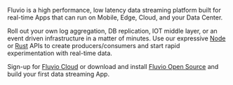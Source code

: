 Fluvio is a high performance, low latency data streaming platform built for real-time Apps that can run on Mobile, Edge, Cloud, and your Data Center.

Roll out your own log aggregation, DB replication, IOT middle layer, or an event driven infrastructure in a matter of minutes. 
Use our expressive <a href="https://nodejs.org/" target="_blank">Node</a> or <a href="https://www.rust-lang.org/" target="_blank">Rust</a> APIs to create producers/consumers and start rapid experimentation with real-time data.

Sign-up for <a href="/signup">Fluvio Cloud</a> or download and install <a href="https://github.com/infinyon/fluvio" target="_blank">Fluvio Open Source</a> and build your first data streaming App.


<!-- 

Fluvio is a high performance, low latency data streaming platform built for developers.

================
Fluvio is a high performance, low latency data streaming platform built for real-time Apps that can run on Mobile, Edge, Cloud, and your Data Center.

Roll out your own log aggregation, DB replication, IOT middle layer, or an event driven infrastructure in a matter of minutes. 
Use our expressive <a href="https://nodejs.org/" target="_blank">Node</a>, <a href="https://www.rust-lang.org/" target="_blank">Rust</a> or <a href="https://developer.apple.com/swift/" target="_blank">Swift</a> APIs to create producers/consumers and start rapid experimentation with real-time data.

Sign-up for <a href="/signup">Fluvio Cloud</a> or download and install <a href="https://github.com/infinyon/fluvio" target="_blank">Fluvio Open Source</a> and build your first data streaming App.

================

Roll out your own log aggregation, DB replication, change data capture (CDC), or IOT middle layer in matter of minutes. 
Our language-native bindings for <a href="https://www.rust-lang.org/" target="_blank">Rust</a> and <a href="https://nodejs.org/" target="_blank">Node</a>, you can add real-time data streaming in matter of minutes.

With language-native bindings for <a href="https://www.rust-lang.org/" target="_blank">Rust</a> and <a href="https://nodejs.org/" target="_blank">Node</a>, you can add real-time data streaming support to distributed Apps in matter of minutes. You could also roll out your own log aggregation, DB replication, change data capture (CDC), or IOT middle layer.

================


Next generation collaboration tools, distributed Apps, data pipelines, ML streams, IOT aggregators need a powerful infrastructure to process **data in real-time**.

Fluvio is an **open source** data streaming platform **built for developers**.  Whether you're looking to add data streaming capabilities to your application, need to aggregate logs for your infrastructure, or are seeking a Change Data Capture (CDC) solution, Fluvio is the data streaming platform for you.

<ins>Alpha-1</ins> focuses on **core data streaming** use cases such as _Log aggregation_, _Db capture (CDC)_, and simple _Collaboration Apps_. 

=================

Expectations for Apps that deliver **data in real-time** is at an all-time high.

The need for data driven collaborative tools - with emphasis on real-time decision making - is at an all-time high.


Everything is going digital, off touch, automated, highly 
customizable, self healing, and ML driven.

collaboration based on data pipelines is critical.   data stream based infrastructure is key to unlock that productivity...

The need for data driven collaborative tools - with emphasis on real-time decision making - is at an all-time high.


=======================

without data driven infrastructure   and capability,  your businesses are dead in post covid world.   everything is going digital,  off touch, automated, highly customizable, massive sensor integration and ML driven algorithm.

=======================

Expectations for application with real-time data analysis and decision making capabilities is at an all-time high. 

With Fluvio **real-time streaming platform** developers can give their application a highly resilient data layer optimized for speed, scale, security and resiliency. 

=======================

Build powerful distributed apps on Fluvio **real-time streaming** platform. Cloud native backend and small footprint client, makes it ideal for any environment, _data center_, _cloud_ , or _IOT_

No infrastructure to manage, just create an account on [Fluvio Cloud](docs/getting-started/quick-start/) and start streaming. Checkout our blog [From zero to streaming in 5 minutes](/docs/getting-started/overview/)

=======================
-->
